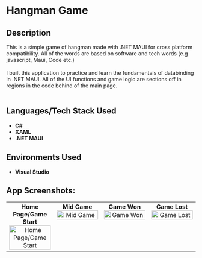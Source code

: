 <h1>Hangman Game</h1>

<h2>Description</h2>
This is a simple game of hangman made with .NET MAUI for cross platform compatibility. All of the words are based on software and tech words (e.g javascript, Maui, Code etc.)<br/><br/>
I built this application to practice and learn the fundamentals of databinding in .NET MAUI. All of the UI functions and game logic are sections off in regions in the code behind of the main page.<br/><br/>

<h2>Languages/Tech Stack Used</h2>

- <b>C#</b> 
- <b>XAML</b>
- <b>.NET MAUI</b>

<h2>Environments Used </h2>

- <b>Visual Studio</b>

<h2>App Screenshots:</h2>

<p align="center">
  <table>
    <tr>
      <td align="center" valign="top" width="25%">
        <b>Home Page/Game Start</b><br>
        <img src="https://i.imgur.com/NVzNuvn.jpeg" alt="Home Page/Game Start" width="100%">
      </td>
      <td align="center" valign="top" width="25%">
        <b>Mid Game</b><br>
        <img src="https://i.imgur.com/UMBqgpB.jpeg" alt="Mid Game" width="100%">
      </td>
      <td align="center" valign="top" width="25%">
        <b>Game Won</b><br>
        <img src="https://i.imgur.com/qg0eVPt.jpeg" alt="Game Won" width="100%">
      </td>
      <td align="center" valign="top" width="25%">
        <b>Game Lost</b><br>
        <img src="https://i.imgur.com/REK0ZIf.jpeg" alt="Game Lost" width="100%">
      </td>
    </tr>
  </table>
</p>
